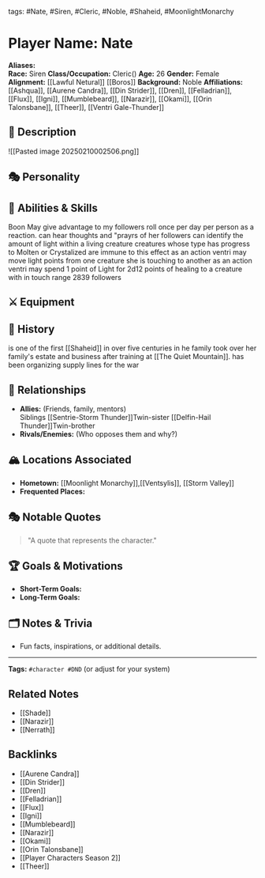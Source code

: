 tags: #Nate, #Siren, #Cleric, #Noble, #Shaheid, #MoonlightMonarchy

# Player Name: Nate

**Aliases:**  
**Race:**  Siren
**Class/Occupation:**  Cleric()
**Age:**  26
**Gender:**  Female
**Alignment:**  [[Lawful Netural]] [[Boros]]
**Background:**  Noble
**Affiliations:**  
[[Ashqua]], [[Aurene Candra]], [[Din Strider]], [[Dren]], [[Felladrian]], [[Flux]], [[Igni]], [[Mumblebeard]], [[Narazir]], [[Okami]], [[Orin Talonsbane]], [[Theer]], [[Ventri Gale-Thunder]] 
## 📝 Description  
![[Pasted image 20250210002506.png]]
## 🎭 Personality  


## 🏹 Abilities & Skills  
Boon May give advantage to my followers roll once per day per person as a reaction. can hear thoughts and "prayrs of her followers can identify the amount of light within a living creature creatures whose type has progress to Molten or Crystalized are immune to this effect as an action ventri may move light points from one creature she is touching to another as an action ventri may spend 1 point of Light for 2d12 points of healing to a creature with in touch range 2839 followers
## ⚔️ Equipment  


## 📖 History 
is one of the first [[Shaheid]] in over five centuries in he family
took over her family's estate and business after training at [[The Quiet Mountain]]. has been organizing supply lines for the war

## 🧩 Relationships  
- **Allies:** (Friends, family, mentors)  
Siblings
[[Sentrie-Storm Thunder]]Twin-sister
[[Delfin-Hail Thunder]]Twin-brother
- **Rivals/Enemies:** (Who opposes them and why?)  

## 🏔️ Locations Associated  
- **Hometown:**  [[Moonlight Monarchy]],[[Ventsylis]], [[Storm Valley]]
- **Frequented Places:**  

## 🎭 Notable Quotes  
> "A quote that represents the character."

## 🏆 Goals & Motivations  
- **Short-Term Goals:**  
- **Long-Term Goals:**  

## 🗂️ Notes & Trivia  
- Fun facts, inspirations, or additional details.  

---
**Tags:** `#character #DND` (or adjust for your system)  


## Related Notes
- [[Shade]]
- [[Narazir]]
- [[Nerrath]]

## Backlinks
- [[Aurene Candra]]
- [[Din Strider]]
- [[Dren]]
- [[Felladrian]]
- [[Flux]]
- [[Igni]]
- [[Mumblebeard]]
- [[Narazir]]
- [[Okami]]
- [[Orin Talonsbane]]
- [[Player Characters Season 2]]
- [[Theer]]
